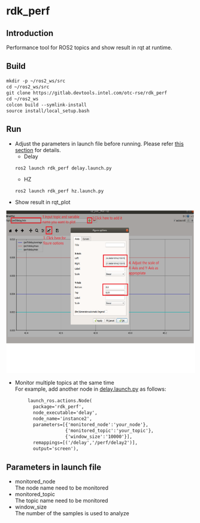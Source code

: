 # rdk_perf

## Introduction  
  Performance tool for ROS2 topics and show result in rqt at runtime.

## Build  
  ```
  mkdir -p ~/ros2_ws/src
  cd ~/ros2_ws/src
  git clone https://gitlab.devtools.intel.com/otc-rse/rdk_perf
  cd ~/ros2_ws
  colcon build --symlink-install
  source install/local_setup.bash
  ```
## Run  
  * Adjust the parameters in launch file before running. Please refer [this section](#jump) for details.  
    * Delay  
    ```
    ros2 launch rdk_perf delay.launch.py
    ``` 
    * HZ
    ```
    ros2 launch rdk_perf hz.launch.py
    ```
  * Show result in rqt_plot  
  
  ![pic](https://github.com/intel/robot_devkit_src/blob/master/tools/rdk_perf/doc/rqt_plot.png)
  
  * Monitor multiple topics at the same time  
  For example, add another node in [delay.launch.py](https://github.com/intel/robot_devkit_src/blob/master/tools/rdk_perf/perf/launch/delay.launch.py) as follows:
  ```
          launch_ros.actions.Node(
            package='rdk_perf',
            node_executable='delay',
            node_name='instance2',
            parameters=[{'monitored_node':'your_node'},
                        {'monitored_topic':'your_topic'},
                        {'window_size':'10000'}],
            remappings=[('/delay','/perf/delay2')],
            output='screen'),
  ```
## <span id="jump">Parameters in launch file</span>
  * monitored_node  
    The node name need to be monitored
  * monitored_topic  
    The topic name need to be monitored
  * window_size  
    The number of the samples is used to analyze

